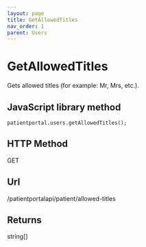 ```yaml
---
layout: page
title: GetAllowedTitles
nav_order: 1
parent: Users
---
```


# GetAllowedTitlesGets allowed titles (for example: Mr, Mrs, etc.).## JavaScript library method```patientportal.users.getAllowedTitles();```## HTTP MethodGET## ****Url****/patientportalapi/patient/allowed-titles## Returnsstring\[\]